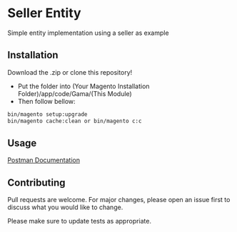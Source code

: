 # Seller Entity

Simple entity implementation using a seller as example

## Installation

Download the .zip or clone this repository!
- Put the folder into (Your Magento Installation Folder)/app/code/Gama/(This Module)
- Then follow bellow:

```bash
bin/magento setup:upgrade
bin/magento cache:clean or bin/magento c:c
```

## Usage


[Postman Documentation](https://documenter.getpostman.com/view/15182694/TzK16uf5)


## Contributing
Pull requests are welcome. For major changes, please open an issue first to discuss what you would like to change.

Please make sure to update tests as appropriate.
